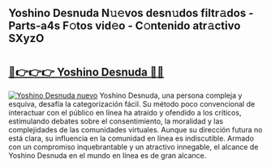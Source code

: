 ## Yoshino Desnuda N𝚞𝚎vos desn𝚞dos filtr𝚊dos - Parts-a4s F𝚘tos vid𝚎o - C𝚘ntenido atr𝚊ctivo SXyzO

# <h2><a href="http://mbcssyg.tromn.icu/?c=Yoshino+Desnuda">🔗👉👉👉 Yoshino Desnuda 🔗🔗</a></h2>

[![Yoshino Desnuda nuevo](https://i.imgur.com/pEAQMta.gif)](http://mbcssyg.tromn.icu/?c=Yoshino+Desnuda)
Yoshino Desnuda, una persona compleja y esquiva, desafía la categorización fácil. Su método poco convencional de interactuar con el público en línea ha atraído y ofendido a los críticos, estimulando debates sobre el consentimiento, la moralidad y las complejidades de las comunidades virtuales. Aunque su dirección futura no está clara, su influencia en la comunidad en línea es indiscutible. Armado con un compromiso inquebrantable y un atractivo innegable, el alcance de Yoshino Desnuda en el mundo en línea es de gran alcance.
